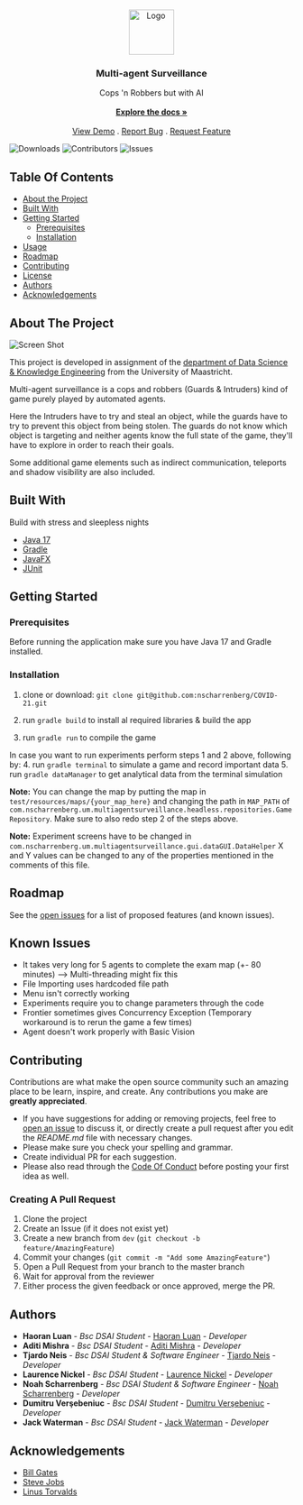 <br/>
<p align="center">
  <a href="https://github.com/nscharrenberg/Multi-agent-Surveillance">
    <img src="https://media.istockphoto.com/vectors/surveillance-camera-icon-vector-id1138989739?k=20&m=1138989739&s=612x612&w=0&h=K9dCQS3Bv22Izg8o-FZXByj1qiU2NvPN_8ioNuSrv5A=" alt="Logo" width="80" height="80">
  </a>

<h3 align="center">Multi-agent Surveillance</h3>

  <p align="center">
    Cops 'n Robbers but with AI
    <br/>
    <br/>
    <a href="https://github.com/nscharrenberg/Multi-agent-Surveillance"><strong>Explore the docs »</strong></a>
    <br/>
    <br/>
    <a href="https://github.com/nscharrenberg/Multi-agent-Surveillance">View Demo</a>
    .
    <a href="https://github.com/nscharrenberg/Multi-agent-Surveillance/issues">Report Bug</a>
    .
    <a href="https://github.com/nscharrenberg/Multi-agent-Surveillance/issues">Request Feature</a>
  </p>
</p>

![Downloads](https://img.shields.io/github/downloads/nscharrenberg/Multi-agent-Surveillance/total) ![Contributors](https://img.shields.io/github/contributors/nscharrenberg/Multi-agent-Surveillance?color=dark-green) ![Issues](https://img.shields.io/github/issues/nscharrenberg/Multi-agent-Surveillance)

## Table Of Contents

* [About the Project](#about-the-project)
* [Built With](#built-with)
* [Getting Started](#getting-started)
    * [Prerequisites](#prerequisites)
    * [Installation](#installation)
* [Usage](#usage)
* [Roadmap](#roadmap)
* [Contributing](#contributing)
* [License](#license)
* [Authors](#authors)
* [Acknowledgements](#acknowledgements)

## About The Project

![Screen Shot](https://media.istockphoto.com/photos/mature-european-businessman-impatiently-pointing-to-his-watch-why-are-picture-id1046171148?k=20&m=1046171148&s=612x612&w=0&h=dNro1_dRkH6jT0-xud4OvnJx8Tz7qiuK6AadweQI_fQ=)

This project is developed in assignment of the [department of Data Science & Knowledge Engineering](https://www.maastrichtuniversity.nl/education/bachelor/data-science-and-artificial-intelligence) from the University of Maastricht.

Multi-agent surveillance is a cops and robbers (Guards & Intruders) kind of game purely played by automated agents.

Here the Intruders have to try and steal an object, while the guards have to try to prevent this object from being stolen. The guards do not know which object is targeting and neither agents know the full state of the game, they'll have to explore in order to reach their goals.

Some additional game elements such as indirect communication, teleports and shadow visibility are also included.




## Built With

Build with stress and sleepless nights

* [Java 17](https://openjdk.java.net)
* [Gradle](https://gradle.org)
* [JavaFX](https://openjfx.io)
* [JUnit](https://junit.org)

## Getting Started

### Prerequisites

Before running the application make sure you have Java 17 and Gradle installed.

### Installation

1. clone or download:
   `git clone git@github.com:nscharrenberg/COVID-21.git`

2. run `gradle build` to install al required libraries & build the app
3. run `gradle run` to compile the game

In case you want to run experiments perform steps 1 and 2 above, following by:
4. run `gradle terminal` to simulate a game and record important data
5. run `gradle dataManager` to get analytical data from the terminal simulation

**Note:** You can change the map by putting the map in `test/resources/maps/{your_map_here}` and changing the path in `MAP_PATH` of `com.nscharrenberg.um.multiagentsurveillance.headless.repositories.GameRepository`.
Make sure to also redo step 2 of the steps above.

**Note:** Experiment screens have to be changed in `com.nscharrenberg.um.multiagentsurveillance.gui.dataGUI.DataHelper` X and Y values can be changed to any of the properties mentioned in the comments of this file.

## Roadmap

See the [open issues](https://github.com/nscharrenberg/Multi-agent-Surveillance/issues) for a list of proposed features (and known issues).

## Known Issues
- It takes very long for 5 agents to complete the exam map (+- 80 minutes) --> Multi-threading might fix this
- File Importing uses hardcoded file path
- Menu isn't correctly working
- Experiments require you to change parameters through the code
- Frontier sometimes gives Concurrency Exception (Temporary workaround is to rerun the game a few times)
- Agent doesn't work properly with Basic Vision

## Contributing

Contributions are what make the open source community such an amazing place to be learn, inspire, and create. Any contributions you make are **greatly appreciated**.
* If you have suggestions for adding or removing projects, feel free to [open an issue](https://github.com/nscharrenberg/Multi-agent-Surveillance/issues/new) to discuss it, or directly create a pull request after you edit the *README.md* file with necessary changes.
* Please make sure you check your spelling and grammar.
* Create individual PR for each suggestion.
* Please also read through the [Code Of Conduct](https://github.com/nscharrenberg/Multi-agent-Surveillance/blob/main/CODE_OF_CONDUCT.md) before posting your first idea as well.

### Creating A Pull Request

1. Clone the project
2. Create an Issue (if it does not exist yet)
3. Create a new branch from `dev` (`git checkout -b feature/AmazingFeature`)
4. Commit your changes (`git commit -m "Add some AmazingFeature"`)
5. Open a Pull Request from your branch to the master branch
6. Wait for approval from the reviewer
7. Either process the given feedback or once approved, merge the PR.

## Authors

* **Haoran Luan** - *Bsc DSAI Student* - [Haoran Luan](https://github.com/XPC1995) - *Developer*
* **Aditi Mishra** - *Bsc DSAI Student* - [Aditi Mishra](https://github.com/Aditi-Mishra2) - *Developer*
* **Tjardo Neis** - *Bsc DSAI Student & Software Engineer* - [Tjardo Neis](https://github.com/Whatsoutside) - *Developer*
* **Laurence Nickel** - *Bsc DSAI Student* - [Laurence Nickel](https://github.com/LaurenceNickel) - *Developer*
* **Noah Scharrenberg** - *Bsc DSAI Student & Software Engineer* - [Noah Scharrenberg](https://github.com/nscharrenberg) - *Developer*
* **Dumitru Verşebeniuc** - *Bsc DSAI Student* - [Dumitru Verşebeniuc](https://github.com/DikaVer) - *Developer*
* **Jack Waterman** - *Bsc DSAI Student* - [Jack Waterman](https://github.com/jackwaterman13) - *Developer*

## Acknowledgements

* [Bill Gates](https://nl.wikipedia.org/wiki/Bill_Gates)
* [Steve Jobs](https://nl.wikipedia.org/wiki/Steve_Jobs)
* [Linus Torvalds](https://nl.wikipedia.org/wiki/Linus_Torvalds)
